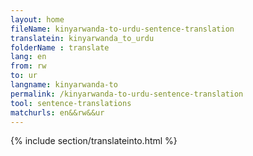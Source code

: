 ```yaml
---
layout: home
fileName: kinyarwanda-to-urdu-sentence-translation
translatein: kinyarwanda_to_urdu
folderName : translate
lang: en
from: rw
to: ur
langname: kinyarwanda-to
permalink: /kinyarwanda-to-urdu-sentence-translation
tool: sentence-translations
matchurls: en&&rw&&ur
---
```

{% include section/translateinto.html %}

